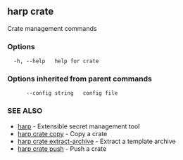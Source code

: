 ## harp crate

Crate management commands

### Options

```
  -h, --help   help for crate
```

### Options inherited from parent commands

```
      --config string   config file
```

### SEE ALSO

* [harp](harp.md)	 - Extensible secret management tool
* [harp crate copy](harp_crate_copy.md)	 - Copy a crate
* [harp crate extract-archive](harp_crate_extract-archive.md)	 - Extract a template archive
* [harp crate push](harp_crate_push.md)	 - Push a crate

